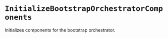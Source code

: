 # `InitializeBootstrapOrchestratorComponents`

Initializes components for the bootstrap orchestrator.